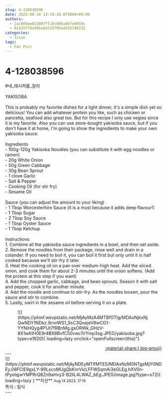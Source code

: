 ```yaml
---
slug: 4-128038596
date: 2023-08-10 13:10:18.873000+09:00
authors:
  - 2ac009ae653007ff10c095a66fe0059c
  - 01435f74a49ba8a519705ad242348232
categories:
  - Jisun
tags:
  - Fan Post
---
```


# 4-128038596

<div class="post-container" markdown="1">
<div class="content-container md-sidebar__scrollwrap" markdown="1">

\#내_레시피를_알라<br> <br>YAKISOBA<br> <br>This is probably my favorite dishes for a light dinner, it's a simple dish yet so delicious! You can add whatever protein you like, such as chicken or pancetta, seafood also great too. But for this recipe I only use vegies since it is my favorite. Also you can use store-bought yakisoba sauce, but if you don't have it at home, I'm going to show the ingredients to make your own yakisoba sauce.<br> <br>Ingredients<br>- 100g-120g Yakisoba Noodles (you can substitute it with egg noodles or ramen)<br>- 20g White Onion<br>- 50g Green Cabbage<br>- 30g Bean Sprout<br>- 1 clove Garlic <br>- Salt &amp; Pepper<br>- Cooking Oil (for stir fry)<br>- Sesame Oil<br> <br>Sauce (you can adjust the amount to your liking)<br>- 1 Tbsp Worcesterhire Sauce (it is a must because it adds deep flavour!)<br>- 1 Tbsp Sugar<br>- 2 Tbsp Soy Sauce<br>- 1 Tbsp Oyster Sauce<br>- 1 Tbsp Ketchup<br> <br>Instructions<br>1. Combine all the yakisoba sauce ingredients in a bowl, and then set aside.<br>2. Remove the noodles from their package, rinse well and drain in a colander. If you need to boil it, you can boil it first but only until it is half cooked because we'll stir-fry it later.<br>3. Heat the cooking oil on a pan over medium-high heat. Add the sliced onion, and cook them for about 2-3 minutes until the onion softens. (Add the protein at this step if you want)<br>4. Add the chopped garlic, cabbage, and bean sprouts. Season it with salt and pepper, cook it for another minute.<br>4. Add the noodle and continue to stir-fry. As the noodles loosen, pour the sauce and stir to combine. <br>5. Lastly, swirl in the sesame oil before serving it on a plate.<br> 
<figure markdown="1">
![](https://phinf.wevpstatic.net/MjAyMzA4MTBfOTIg/MDAxNjkxNjQwNDY1NDkz.9rnnWS1_5sC3QoejeV8wCG1-YYNiHQyg4P1Jt7fRBnMg.gxORWk_GHzV-8X1wA1H0E9r4BX8BvfC50vwc1VYmp3sg.JPEG/yakisoba.jpg?type=e1920){ loading=lazy onclick="openFullscreen(this)"}
</figure>
 

</div>
</div>

<div style="text-align: right;" markdown="1">
<a href="https://weverse.io/fromis9/fanpost/4-128038596" style="text-align: right;">:material-share:{.big-emoji}</a>
</div>
---

<div class="comments-container md-sidebar__scrollwrap" markdown="1">
<div class="comment" markdown="1">
<div class='id-container' markdown="1">
![](https://phinf.wevpstatic.net/MjAyNDEyMTlfMTE5/MDAxNzM0NTgzMjY0NDEy.08FClE9gxLY-99LscoMUgQbKnrVicLFFWSqmAi3eGLEg.hXV0n-tPyoIqjwYMPRrQ8Zn9aHvy3-B2llL4LWAZ_bEg.JPEG/image.jpg?type=s72){ loading=lazy }
**<span class="artist">지선</span>** <small>Aug 14 2023, 17:19</small><br>
</div>
<div class='comment-body' markdown="1">
특식 : 일식
</div>
</div>
</div>
---
